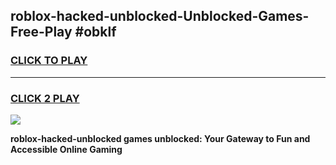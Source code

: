 
## roblox-hacked-unblocked-Unblocked-Games-Free-Play #obklf
<h3>
<a href="https://us.freeplayer.one?title=roblox-hacked-unblocked&ref=9M">CLICK TO PLAY</a></h3>
<hr>

<h3>
<a href="https://us.freeplayer.one?title=roblox-hacked-unblocked&ref=9M">CLICK 2 PLAY</a>
  
</h3>

<a href="https://us.freeplayer.one?title=roblox-hacked-unblocked&ref=9M"><img src="https://clearcache.store/games.png"></a>


**roblox-hacked-unblocked games unblocked: Your Gateway to Fun and Accessible Online Gaming**
